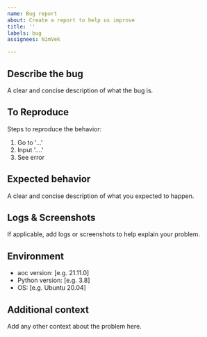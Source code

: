 ```yaml
---
name: Bug report
about: Create a report to help us improve
title: ''
labels: bug
assignees: NimVek

---
```


## Describe the bug

A clear and concise description of what the bug is.

## To Reproduce

Steps to reproduce the behavior:

1. Go to '...'
1. Input '....'
1. See error

## Expected behavior

A clear and concise description of what you expected to happen.

## Logs & Screenshots

If applicable, add logs or screenshots to help explain your problem.

## Environment

- aoc version: [e.g. 21.11.0]
- Python version: [e.g. 3.8]
- OS: [e.g. Ubuntu 20.04]

## Additional context

Add any other context about the problem here.
